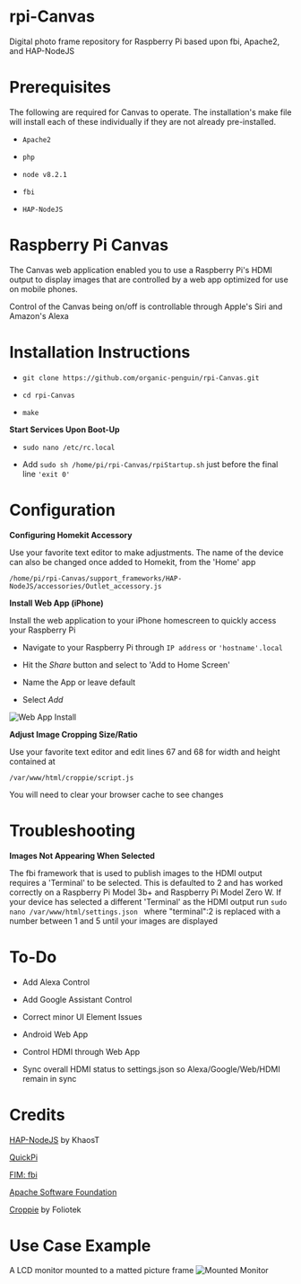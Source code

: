# rpi-Canvas
Digital photo frame repository for Raspberry Pi based upon fbi, Apache2, and HAP-NodeJS

# Prerequisites

The following are required for Canvas to operate. The installation's make file will install each of these individually if they are not already pre-installed.

* `Apache2`

* `php`

* `node v8.2.1`

* `fbi`

* `HAP-NodeJS`

# Raspberry Pi Canvas 

The Canvas web application enabled you to use a Raspberry Pi's HDMI output to display images that are controlled by a web app optimized for use on mobile phones.

Control of the Canvas being on/off is controllable through Apple's Siri and Amazon's Alexa

# Installation Instructions

* `git clone https://github.com/organic-penguin/rpi-Canvas.git`

* `cd rpi-Canvas`

* `make`

**Start Services Upon Boot-Up**

* `sudo nano /etc/rc.local`

* Add `sudo sh /home/pi/rpi-Canvas/rpiStartup.sh` just before the final line `'exit 0'`


# Configuration

**Configuring Homekit Accessory**

Use your favorite text editor to make adjustments. The name of the device can also be changed once added to Homekit, from the 'Home' app

```/home/pi/rpi-Canvas/support_frameworks/HAP-NodeJS/accessories/Outlet_accessory.js```

**Install Web App (iPhone)**

Install the web application to your iPhone homescreen to quickly access your Raspberry Pi

* Navigate to your Raspberry Pi through `IP address` or `'hostname'.local`

* Hit the *Share* button and select to 'Add to Home Screen'

* Name the App or leave default

* Select *Add*

![Web App Install](images/web_app_install.png)

**Adjust Image Cropping Size/Ratio**

Use your favorite text editor and edit lines 67 and 68 for width and height contained at

```/var/www/html/croppie/script.js```

You will need to clear your browser cache to see changes

# Troubleshooting

**Images Not Appearing When Selected**

The fbi framework that is used to publish images to the HDMI output requires a 'Terminal' to be selected. This is defaulted to 2 and has worked correctly on a Raspberry Pi Model 3b+ and Raspberry Pi Model Zero W. If your device has selected a different 'Terminal' as the HDMI output run ```sudo nano /var/www/html/settings.json ``` where "terminal":2 is replaced with a number between 1 and 5 until your images are displayed

# To-Do

* Add Alexa Control

* Add Google Assistant Control

* Correct minor UI Element Issues

* Android Web App

* Control HDMI through Web App

* Sync overall HDMI status to settings.json so Alexa/Google/Web/HDMI remain in sync

# Credits
[HAP-NodeJS](https://github.com/KhaosT/HAP-NodeJS) by KhaosT

[QuickPi](https://www.youtube.com/watch?v=3RmuXn8eS9s&t=21s)

[FIM: fbi](https://www.nongnu.org/fbi-improved/)

[Apache Software Foundation](https://httpd.apache.org/)

[Croppie](https://github.com/foliotek/croppie) by Foliotek

# Use Case Example

A LCD monitor mounted to a matted picture frame
![Mounted Monitor](images/canvasFront.png)

